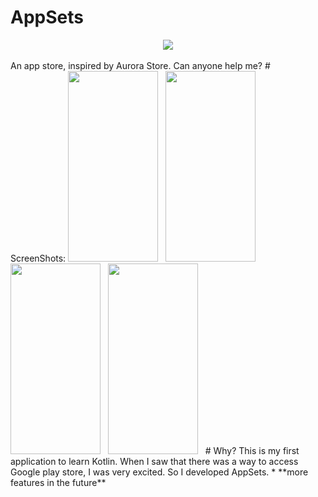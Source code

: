 # AppSets
<center><a href="https://sm.ms/image/KPDgRLtnCo5OmVw" target="_blank"><img src="https://i.loli.net/2020/04/30/KPDgRLtnCo5OmVw.png" /></a></center><br>
An app store, inspired by Aurora Store. Can anyone help me?
# ScreenShots:
<img src="https://i.loli.net/2020/04/25/QyL2xDV39AW5YHr.png"  width="144" height="305"/>&nbsp;&nbsp;
<img src="https://i.loli.net/2020/04/25/yxeoFBMZnRNmXpH.png"  width="144" height="305"/>&nbsp;&nbsp;
<img src="https://i.loli.net/2020/04/25/LdNHqFTC2k3mi96.png"  width="144" height="305"/>&nbsp;&nbsp;
<img src="https://i.loli.net/2020/04/25/pKkHTIt1l9SnbwA.png"  width="144" height="305"/>&nbsp;&nbsp;
# Why?
This is my first application to learn Kotlin. When I saw that there was a way to access Google play store, I was very excited. So I developed AppSets.
* **more features in the future**
